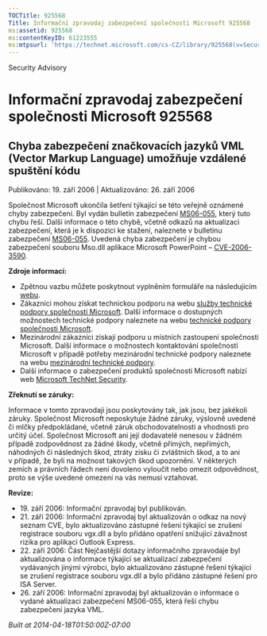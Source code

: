 ```yaml
---
TOCTitle: 925568
Title: Informační zpravodaj zabezpečení společnosti Microsoft 925568
ms:assetid: 925568
ms:contentKeyID: 61223555
ms:mtpsurl: 'https://technet.microsoft.com/cs-CZ/library/925568(v=Security.10)'
---
```


Security Advisory

Informační zpravodaj zabezpečení společnosti Microsoft 925568
=============================================================

Chyba zabezpečení značkovacích jazyků VML (Vector Markup Language) umožňuje vzdálené spuštění kódu
--------------------------------------------------------------------------------------------------

Publikováno: 19. září 2006 | Aktualizováno: 26. září 2006

Společnost Microsoft ukončila šetření týkající se této veřejně oznámené chyby zabezpečení. Byl vydán bulletin zabezpečení [MS06-055](http://technet.microsoft.com/security/bulletin/ms06-055), který tuto chybu řeší. Další informace o této chybě, včetně odkazů na aktualizaci zabezpečení, která je k dispozici ke stažení, naleznete v bulletinu zabezpečení [MS06-055](http://technet.microsoft.com/security/bulletin/ms06-055). Uvedená chyba zabezpečení je chybou zabezpečení souboru Mso.dll aplikace Microsoft PowerPoint – [CVE-2006-3590](http://www.cve.mitre.org/cgi-bin/cvename.cgi?name=cve-2006-4868).

**Zdroje informací:**

-   Zpětnou vazbu můžete poskytnout vyplněním formuláře na následujícím [webu](https://support.microsoft.com/common/survey.aspx?scid=sw;en;1257&amp;showpage=1&amp;ws=technet&amp;sd=tech).
-   Zákazníci mohou získat technickou podporu na webu [služby technické podpory společnosti Microsoft](http://go.microsoft.com/fwlink/?linkid=21131). Další informace o dostupných možnostech technické podpory naleznete na webu [technické podpory společnosti Microsoft](http://support.microsoft.com/).
-   Mezinárodní zákazníci získají podporu u místních zastoupení společnosti Microsoft. Další informace o možnostech kontaktování společnosti Microsoft v případě potřeby mezinárodní technické podpory naleznete na webu [mezinárodní technické podpory](http://go.microsoft.com/fwlink/?linkid=21155).
-   Další informace o zabezpečení produktů společnosti Microsoft nabízí web [Microsoft TechNet Security](http://www.microsoft.com/cze/technet/security/).

**Zřeknutí se záruky:**

Informace v tomto zpravodaji jsou poskytovány tak, jak jsou, bez jakékoli záruky. Společnost Microsoft neposkytuje žádné záruky, výslovně uvedené či mlčky předpokládané, včetně záruk obchodovatelnosti a vhodnosti pro určitý účel. Společnost Microsoft ani její dodavatelé nenesou v žádném případě zodpovědnost za žádné škody, včetně přímých, nepřímých, náhodných či následných škod, ztráty zisku či zvláštních škod, a to ani v případě, že byli na možnost takových škod upozorněni. V některých zemích a právních řádech není dovoleno vyloučit nebo omezit odpovědnost, proto se výše uvedené omezení na vás nemusí vztahovat.

**Revize:**

-   19. září 2006: Informační zpravodaj byl publikován.
-   21. září 2006: Informační zpravodaj byl aktualizován o odkaz na nový seznam CVE, bylo aktualizováno zástupné řešení týkající se zrušení registrace souboru vgx.dll a bylo přidáno opatření snižující závažnost rizika pro aplikaci Outlook Express.
-   22. září 2006: Část Nejčastější dotazy informačního zpravodaje byl aktualizována o informace týkající se aktualizací zabezpečení vydávaných jinými výrobci, bylo aktualizováno zástupné řešení týkající se zrušení registrace souboru vgx.dll a bylo přidáno zástupné řešení pro ISA Server.
-   26. září 2006: Informační zpravodaj byl aktualizován o informace o vydané aktualizaci zabezpečení MS06-055, která řeší chybu zabezpečení jazyka VML.

*Built at 2014-04-18T01:50:00Z-07:00*
